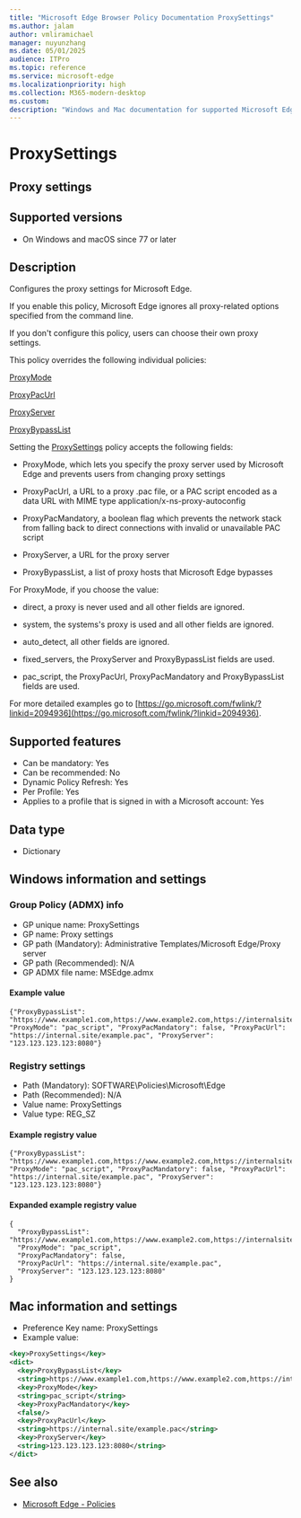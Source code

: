 ```yaml
---
title: "Microsoft Edge Browser Policy Documentation ProxySettings"
ms.author: jalam
author: vmliramichael
manager: nuyunzhang
ms.date: 05/01/2025
audience: ITPro
ms.topic: reference
ms.service: microsoft-edge
ms.localizationpriority: high
ms.collection: M365-modern-desktop
ms.custom:
description: "Windows and Mac documentation for supported Microsoft Edge Browser policy: Proxy settings"
---
```


<!--THIS FILE IS AUTOMATICALLY GENERATED. MANUAL CHANGES WILL BE OVERWRITTEN.-->
<!--Please contact the Microsoft Edge Manageability team with any questions.-->

# ProxySettings

## Proxy settings


## Supported versions

- On Windows and macOS since 77 or later

## Description

Configures the proxy settings for Microsoft Edge.

If you enable this policy, Microsoft Edge ignores all proxy-related options specified from the command line.

If you don't configure this policy, users can choose their own proxy settings.

This policy overrides the following individual policies:

[ProxyMode](ProxyMode.md)

[ProxyPacUrl](ProxyPacUrl.md)

[ProxyServer](ProxyServer.md)

[ProxyBypassList](ProxyBypassList.md)

Setting the [ProxySettings](ProxySettings.md) policy accepts the following fields:

* ProxyMode, which lets you specify the proxy server used by Microsoft Edge and prevents users from changing proxy settings

* ProxyPacUrl, a URL to a proxy .pac file, or a PAC script encoded as a data URL with MIME type application/x-ns-proxy-autoconfig

* ProxyPacMandatory, a boolean flag which prevents the network stack from falling back to direct connections with invalid or unavailable PAC script

* ProxyServer, a URL for the proxy server

* ProxyBypassList, a list of proxy hosts that Microsoft Edge bypasses

For ProxyMode, if you choose the value:

* direct, a proxy is never used and all other fields are ignored.

* system, the systems's proxy is used and all other fields are ignored.

* auto_detect, all other fields are ignored.

* fixed_servers, the ProxyServer and ProxyBypassList fields are used.

* pac_script, the ProxyPacUrl, ProxyPacMandatory and ProxyBypassList fields are used.

For more detailed examples go to [https://go.microsoft.com/fwlink/?linkid=2094936](https://go.microsoft.com/fwlink/?linkid=2094936).

## Supported features

- Can be mandatory: Yes
- Can be recommended: No
- Dynamic Policy Refresh: Yes
- Per Profile: Yes
- Applies to a profile that is signed in with a Microsoft account: Yes

## Data type

- Dictionary

## Windows information and settings

### Group Policy (ADMX) info

- GP unique name: ProxySettings
- GP name: Proxy settings
- GP path (Mandatory): Administrative Templates/Microsoft Edge/Proxy server
- GP path (Recommended): N/A
- GP ADMX file name: MSEdge.admx

#### Example value

```
{"ProxyBypassList": "https://www.example1.com,https://www.example2.com,https://internalsite/", "ProxyMode": "pac_script", "ProxyPacMandatory": false, "ProxyPacUrl": "https://internal.site/example.pac", "ProxyServer": "123.123.123.123:8080"}
```

### Registry settings

- Path (Mandatory): SOFTWARE\Policies\Microsoft\Edge
- Path (Recommended): N/A
- Value name: ProxySettings
- Value type: REG_SZ

#### Example registry value

```
{"ProxyBypassList": "https://www.example1.com,https://www.example2.com,https://internalsite/", "ProxyMode": "pac_script", "ProxyPacMandatory": false, "ProxyPacUrl": "https://internal.site/example.pac", "ProxyServer": "123.123.123.123:8080"}
```


#### Expanded example registry value

```
{
  "ProxyBypassList": "https://www.example1.com,https://www.example2.com,https://internalsite/",
  "ProxyMode": "pac_script",
  "ProxyPacMandatory": false,
  "ProxyPacUrl": "https://internal.site/example.pac",
  "ProxyServer": "123.123.123.123:8080"
}
```

## Mac information and settings

- Preference Key name: ProxySettings
- Example value:

```xml
<key>ProxySettings</key>
<dict>
  <key>ProxyBypassList</key>
  <string>https://www.example1.com,https://www.example2.com,https://internalsite/</string>
  <key>ProxyMode</key>
  <string>pac_script</string>
  <key>ProxyPacMandatory</key>
  <false/>
  <key>ProxyPacUrl</key>
  <string>https://internal.site/example.pac</string>
  <key>ProxyServer</key>
  <string>123.123.123.123:8080</string>
</dict>
```

## See also
- [Microsoft Edge - Policies](../microsoft-edge-policies.md)
